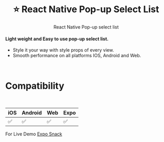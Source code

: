 <h1 align="center">
  ⭐ React Native Pop-up Select List </h1>

<div align="center">

React Native Pop-up select list

</div>

<h4>Light weight and <b>Easy</b> to use pop-up select list.</h4>

-   Style it your way with style props of every view.
-   Smooth performance on all platforms IOS, Android and Web.

<br>

# Compatibility

<br>

|  iOS  | Android | Web  | Expo |
--------|---------|-----|------|
|  ✅  |    ✅    |  ✅  |  ✅  |

For Live Demo [Expo Snack](https://snack.expo.dev/@dkashirskiy/react-native-popup-select)
